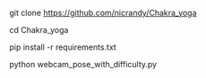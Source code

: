  git clone https://github.com/nicrandy/Chakra_yoga
 
 cd Chakra_yoga
 
 pip install -r requirements.txt 
 
 python webcam_pose_with_difficulty.py
